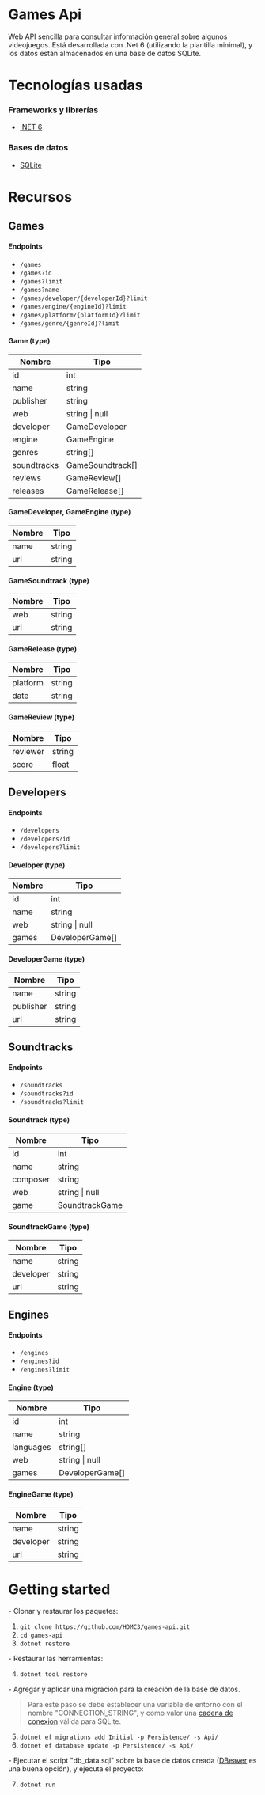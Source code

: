 # Games Api

Web API sencilla para consultar información general sobre algunos videojuegos. Está desarrollada con .Net 6 (utilizando la plantilla minimal), y los datos están almacenados en una base de datos SQLite.

# Tecnologías usadas

### Frameworks y librerías

- [.NET 6](https://docs.microsoft.com/es-mx/dotnet/fundamentals/)

### Bases de datos

- [SQLite](https://www.sqlite.org/index.html)

# Recursos

## **Games**
#### Endpoints
- `/games`
- `/games?id`
- `/games?limit`
- `/games?name`
- `/games/developer/{developerId}?limit`
- `/games/engine/{engineId}?limit`
- `/games/platform/{platformId}?limit`
- `/games/genre/{genreId}?limit`
#### **Game** (type)
| Nombre | Tipo |
|--------|------|
| id | int |
| name | string |
| publisher | string |
| web | string \| null |
| developer | GameDeveloper |
| engine | GameEngine |
| genres | string[] |
| soundtracks | GameSoundtrack[] |
| reviews | GameReview[] |
| releases | GameRelease[] |
#### **GameDeveloper**, **GameEngine** (type)
| Nombre | Tipo |
|--------|------|
| name | string |
| url | string |
#### **GameSoundtrack** (type)
| Nombre | Tipo |
|--------|------|
| web | string |
| url | string |
#### **GameRelease** (type)
| Nombre | Tipo |
|--------|------|
| platform | string |
| date | string |
#### **GameReview** (type)
| Nombre | Tipo |
|--------|------|
| reviewer | string |
| score | float |


## **Developers**
#### Endpoints
- `/developers`
- `/developers?id`
- `/developers?limit`
#### **Developer** (type)
| Nombre | Tipo |
|--------|------|
| id | int |
| name | string |
| web | string \| null |
| games | DeveloperGame[] |
#### **DeveloperGame** (type)
| Nombre | Tipo |
|--------|------|
| name | string |
| publisher | string |
| url | string |


## **Soundtracks**
#### Endpoints
- `/soundtracks`
- `/soundtracks?id`
- `/soundtracks?limit`
#### **Soundtrack** (type)
| Nombre | Tipo |
|--------|------|
| id | int |
| name | string |
| composer | string |
| web | string \| null |
| game | SoundtrackGame |
#### **SoundtrackGame** (type)
| Nombre | Tipo |
|--------|------|
| name | string |
| developer | string |
| url | string |


## **Engines**
#### Endpoints
- `/engines`
- `/engines?id`
- `/engines?limit`
#### **Engine** (type)
| Nombre | Tipo |
|--------|------|
| id | int |
| name | string |
| languages | string[] |
| web | string \| null |
| games | DeveloperGame[] |
#### **EngineGame** (type)
| Nombre | Tipo |
|--------|------|
| name | string |
| developer | string |
| url | string |


# Getting started

\- Clonar y restaurar los paquetes:
1. `git clone https://github.com/HDMC3/games-api.git`
2. `cd games-api`
3. `dotnet restore`

\- Restaurar las herramientas:

4. `dotnet tool restore`

\- Agregar y aplicar una migración para la creación de la base de datos.

> Para este paso se debe establecer una variable de entorno con el nombre "CONNECTION_STRING", y como valor una [cadena de conexion](https://learn.microsoft.com/en-us/dotnet/standard/data/sqlite/connection-strings) válida para SQLite. 

5. `dotnet ef migrations add Initial -p Persistence/ -s Api/`
6. `dotnet ef database update -p Persistence/ -s Api/`

\- Ejecutar el script "db_data.sql" sobre la base de datos creada ([DBeaver](https://dbeaver.io/) es una buena opción), y ejecuta el proyecto:

7. `dotnet run`